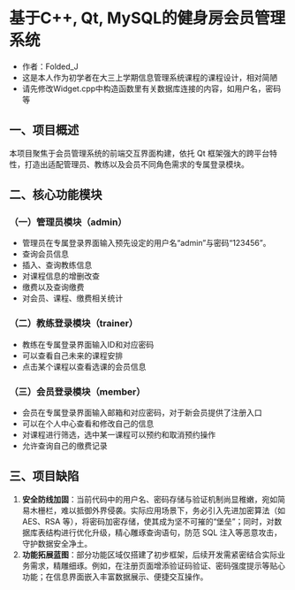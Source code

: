 # 基于C++, Qt, MySQL的健身房会员管理系统
  - 作者：Folded_J
  - 这是本人作为初学者在大三上学期信息管理系统课程的课程设计，相对简陋
  - 请先修改Widget.cpp中构造函数里有关数据库连接的内容，如用户名，密码等
    
## 一、项目概述
本项目聚焦于会员管理系统的前端交互界面构建，依托 Qt 框架强大的跨平台特性，打造出适配管理员、教练以及会员不同角色需求的专属登录模块。

## 二、核心功能模块

### （一）管理员模块（admin）
   - 管理员在专属登录界面输入预先设定的用户名“admin”与密码“123456”。
   - 查询会员信息
   - 插入、查询教练信息
   - 对课程信息的增删改查
   - 缴费以及查询缴费
   - 对会员、课程、缴费相关统计

### （二）教练登录模块（trainer）
   - 教练在专属登录界面输入ID和对应密码
   - 可以查看自己未来的课程安排
   - 点击某个课程以查看选课的会员信息
  
### （三）会员登录模块（member）
   - 会员在专属登录界面输入邮箱和对应密码，对于新会员提供了注册入口
   - 可以在个人中心查看和修改自己的信息
   - 对课程进行筛选，选中某一课程可以预约和取消预约操作
   - 允许查询自己的缴费记录

## 三、项目缺陷
1. **安全防线加固**：当前代码中的用户名、密码存储与验证机制尚显稚嫩，宛如简易木栅栏，难以抵御外界侵袭。实际应用场景下，务必引入先进加密算法（如 AES、RSA 等），将密码加密存储，使其成为坚不可摧的“堡垒”；同时，对数据库表结构进行优化升级，精心雕琢查询语句，防范 SQL 注入等恶意攻击，守护数据安全净土。
2. **功能拓展蓝图**：部分功能区域仅搭建了初步框架，后续开发需紧密结合实际业务需求，精雕细琢。例如，在注册页面增添验证码验证、密码强度提示等贴心功能；在信息界面嵌入丰富数据展示、便捷交互操作。
